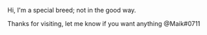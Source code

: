 Hi, I'm a special breed; not in the good way.

Thanks for visiting, let me know if you want anything @Maik#0711

